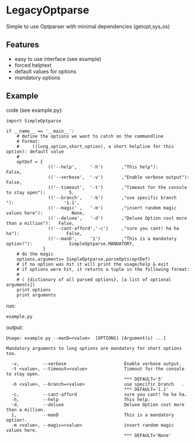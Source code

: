 LegacyOptparse
==============

Simple to use Optparser with minimal dependencies (getopt,sys,os)


Features
--------

* easy to use interface (see example)
* forced helptext 
* default values for options
* mandatory options

Example
--------

code (see example.py):

	import SimpleOptparse
	
	if __name__ == '__main__':
	    # define the options we want to catch on the commandline
	    # Format:
	    #     ((long_option,short_option), a short helpline for this option): default value
	    #
	    optDef = {  
	                (('--help',     '-h')       ,"This help"):                                False,
	                (('--verbose',  '-v')       ,"Enable verbose output"):                    False,
	                (('--timeout',  '-t')       ,"Timeout for the console to stay open"):         5,
	                (('--branch',   '-b')       ,"use specific branch   "):                   '1.1',
	                (('--magic' ,   '-m')       ,"insert random magic values here"):           None,
	                (('--deluxe',   '-d')       ,"Deluxe Option cost more than a million"):   False,
	                (('--cant-afford','-c')     ,"sure you cant! ha ha ha"):                  False,    
	                (('--manD',     '1')        ,"This is a mandatory option!"):              SimpleOptparse.MANDATORY,     
	              }
	    # do the magic
	    options,arguments= SimpleOptparse.parseOpts(optDef)
	    # if no option was hit it will print the usage/help & exit
	    # if options were hit, it returns a tuple in the following format:
	    #
	    # ( {dictionary of all parsed options}, [a list of optional arguments])
	    print options
	    print arguments


run:

	example.py

output:

	Usage: example.py --manD=<value>  [OPTIONS] [Argument(s) ...]
	
	Mandatory arguments to long options are mandatory for short options too.
	
	  -v,         --verbose                      Enable verbose output.
	  -t <value>, --timeout=<value>              Timeout for the console to stay open.
	                                             *** DEFAULT='5'
	  -b <value>, --branch=<value>               use specific branch   .
	                                             *** DEFAULT='1.1'
	  -c,         --cant-afford                  sure you cant! ha ha ha.
	  -h,         --help                         This help.
	  -d,         --deluxe                       Deluxe Option cost more than a million.
	  1,          --manD                         This is a mandatory option!.
	  -m <value>, --magic=<value>                insert random magic values here.
	                                             *** DEFAULT='None'


	

		

